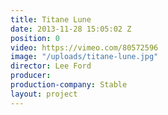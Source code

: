 ```yaml
---
title: Titane Lune
date: 2013-11-28 15:05:02 Z
position: 0
video: https://vimeo.com/80572596
image: "/uploads/titane-lune.jpg"
director: Lee Ford
producer: 
production-company: Stable
layout: project
---
```


